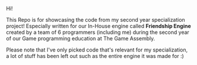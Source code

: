 Hi! 

This Repo is for showcasing the code from my second year specialization project! Especially written for our In-House engine called **Friendship Engine** created by a team of 6 programmers (including me) during the second year of our Game programming education at The Game Assembly. 

Please note that I've only picked code that's relevant for my specialization, a lot of stuff has been left out such as the entire engine it was made for :)
